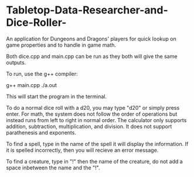 # Tabletop-Data-Researcher-and-Dice-Roller-
An application for Dungeons and Dragons' players for quick lookup on game properties and to handle in game math.

Both dice.cpp and main.cpp can be run as they both will give the same outputs. 

To run, use the g++ compiler:

g++ main.cpp
./a.out

This will start the program in the terminal. 

To do a normal dice roll with a d20, you may type "d20" or simply press enter.
For math, the system does not follow the order of operations but instead runs from left to right in normal order. The calculator only supports addition, subtraction, multiplication, and division. It does not support parathenesis and exponents.

To find a spell, type in the name of the spell it will display the information. If it is spelled incorrectly, then you will recieve an error message.

To find a creature, type in "!" then the name of the creature, do not add a space inbetween the name and the "!".
